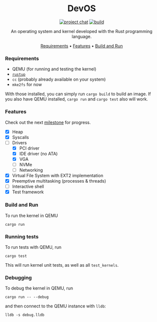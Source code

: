 <div align="center">

# DevOS

[![project chat](https://img.shields.io/badge/zulip-join_chat-brightgreen.svg)](https://devos.zulipchat.com)
[![build](https://github.com/tsatke/devos/actions/workflows/build.yml/badge.svg)](https://github.com/tsatke/devos/actions/workflows/build.yml)

An operating system and kernel developed with the Rust programming language.

[Requirements](#requirements) •
[Features](#features) •
[Build and Run](#build-and-run)

</div>

### Requirements

* QEMU (for running and testing the kernel)
* [`rustup`](https://rustup.rs)
* `cc` (probably already available on your system)
* `mke2fs` for now

With those installed, you can simply run `cargo build` to build an image.
If you also have QEMU installed, `cargo run` and `cargo test` also will work.

### Features

Check out the next [milestone](https://github.com/tsatke/devos/milestone/1) for progress.

- [x] Heap
- [x] Syscalls
- [ ] Drivers
    - [x] PCI driver
    - [x] IDE driver (no ATA)
    - [x] VGA
    - [ ] NVMe
    - [ ] Networking
- [x] Virtual File System with EXT2 implementation
- [x] Preemptive multitasking (processes & threads)
- [ ] Interactive shell
- [x] Test framework

### Build and Run

To run the kernel in QEMU

```plain
cargo run
```

### Running tests

To run tests with QEMU, run

```plain
cargo test
```

This will run kernel unit tests, as well as all `test_kernels`.

### Debugging

To debug the kernel in QEMU, run

```plain
cargo run -- --debug
```

and then connect to the QEMU instance with `lldb`:

```plain
lldb -s debug.lldb
```
